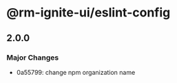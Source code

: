 # @rm-ignite-ui/eslint-config

## 2.0.0

### Major Changes

- 0a55799: change npm organization name

